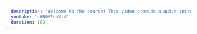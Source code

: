 ```yaml
---
  description: "Welcome to the course! This video provide a quick introduction to the topics that will be covered in this course."
  youtube: "s6R0VEdoVt4"
  duration: 183
---
```

